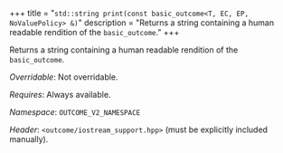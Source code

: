 +++
title = "`std::string print(const basic_outcome<T, EC, EP, NoValuePolicy> &)`"
description = "Returns a string containing a human readable rendition of the `basic_outcome`."
+++

Returns a string containing a human readable rendition of the `basic_outcome`.

*Overridable*: Not overridable.

*Requires*: Always available.

*Namespace*: `OUTCOME_V2_NAMESPACE`

*Header*: `<outcome/iostream_support.hpp>` (must be explicitly included manually).
